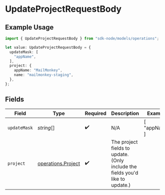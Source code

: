 # UpdateProjectRequestBody

## Example Usage

```typescript
import { UpdateProjectRequestBody } from "sdk-node/models/operations";

let value: UpdateProjectRequestBody = {
  updateMask: [
    "appName",
  ],
  project: {
    appName: "MailMonkey",
    name: "mailmonkey-staging",
  },
};
```

## Fields

| Field                                                                         | Type                                                                          | Required                                                                      | Description                                                                   | Example                                                                       |
| ----------------------------------------------------------------------------- | ----------------------------------------------------------------------------- | ----------------------------------------------------------------------------- | ----------------------------------------------------------------------------- | ----------------------------------------------------------------------------- |
| `updateMask`                                                                  | *string*[]                                                                    | :heavy_check_mark:                                                            | N/A                                                                           | [<br/>"appName"<br/>]                                                         |
| `project`                                                                     | [operations.Project](../../models/operations/project.md)                      | :heavy_check_mark:                                                            | The project fields to update. (Only include the fields you'd like to update.) |                                                                               |
